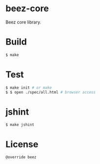 beez-core
=========

Beez core library.

# Build

```sh
$ make
```

# Test

```sh
$ make init # or make
$ $ open ./spec/all.html # browser access
```

# jshint

```
$ make jshint
```

# License

```
@override beez
```
